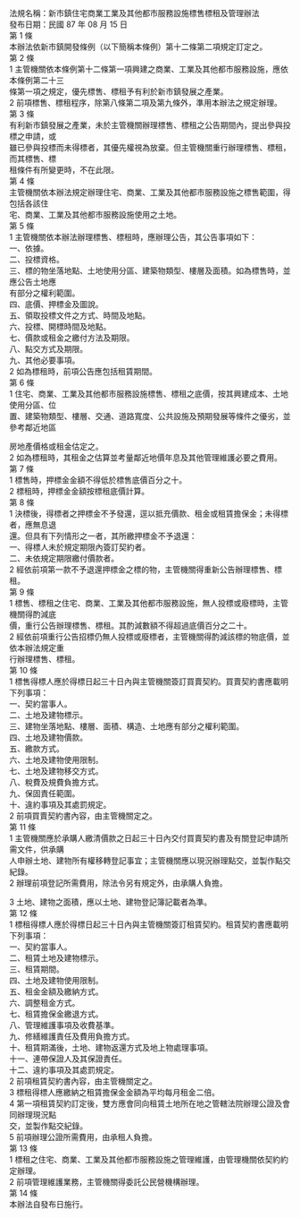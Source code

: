 法規名稱：新市鎮住宅商業工業及其他都市服務設施標售標租及管理辦法  
發布日期：民國 87 年 08 月 15 日  
第 1 條  
本辦法依新市鎮開發條例（以下簡稱本條例）第十二條第二項規定訂定之。  
第 2 條  
1 主管機關依本條例第十二條第一項興建之商業、工業及其他都市服務設施，應依本條例第二十三  
條第一項之規定，優先標售、標租予有利於新市鎮發展之產業。  
2 前項標售、標租程序，除第八條第二項及第九條外，準用本辦法之規定辦理。  
第 3 條  
有利新市鎮發展之產業，未於主管機關辦理標售、標租之公告期間內，提出參與投標之申請，或  
雖已參與投標而未得標者，其優先權視為放棄。但主管機關重行辦理標售、標租，而其標售、標  
租條件有所變更時，不在此限。  
第 4 條  
主管機關依本辦法規定辦理住宅、商業、工業及其他都市服務設施之標售範圍，得包括各該住  
宅、商業、工業及其他都市服務設施使用之土地。  
第 5 條  
1 主管機關依本辦法辦理標售、標租時，應辦理公告，其公告事項如下：  
一、依據。  
二、投標資格。  
三、標的物坐落地點、土地使用分區、建築物類型、樓層及面積。如為標售時，並應公告土地應  
有部分之權利範圍。  
四、底價、押標金及圖說。  
五、領取投標文件之方式、時間及地點。  
六、投標、開標時間及地點。  
七、價款或租金之繳付方法及期限。  
八、點交方式及期限。  
九、其他必要事項。  
2 如為標租時，前項公告應包括租賃期間。  
第 6 條  
1 住宅、商業、工業及其他都市服務設施標售、標租之底價，按其興建成本、土地使用分區、位  
置、建築物類型、樓層、交通、道路寬度、公共設施及預期發展等條件之優劣，並參考鄰近地區  


房地產價格或租金估定之。  
2 如為標租時，其租金之估算並考量鄰近地價年息及其他管理維護必要之費用。  
第 7 條  
1 標售時，押標金金額不得低於標售底價百分之十。  
2 標租時，押標金金額按標租底價計算。  
第 8 條  
1 決標後，得標者之押標金不予發還，逕以抵充價款、租金或租賃擔保金；未得標者，應無息退  
還。但具有下列情形之一者，其所繳押標金不予退還：  
一、得標人未於規定期限內簽訂契約者。  
二、未依規定期限繳付價款者。  
2 經依前項第一款不予退還押標金之標的物，主管機關得重新公告辦理標售、標租。  
第 9 條  
1 標售、標租之住宅、商業、工業及其他都市服務設施，無人投標或廢標時，主管機關得酌減底  
價，重行公告辦理標售、標租。其酌減數額不得超過底價百分之二十。  
2 經依前項重行公告招標仍無人投標或廢標者，主管機關得酌減該標的物底價，並依本辦法規定重  
行辦理標售、標租。  
第 10 條  
1 標售得標人應於得標日起三十日內與主管機關簽訂買賣契約。買賣契約書應載明下列事項：  
一、契約當事人。  
二、土地及建物標示。  
三、建物坐落地點、樓層、面積、構造、土地應有部分之權利範圍。  
四、土地及建物價款。  
五、繳款方式。  
六、土地及建物使用限制。  
七、土地及建物移交方式。  
八、稅費及規費負擔方式。  
九、保固責任範圍。  
十、違約事項及其處罰規定。  
2 前項買賣契約書內容，由主管機關定之。  
第 11 條  
1 主管機關應於承購人繳清價款之日起三十日內交付買賣契約書及有關登記申請所需文件，供承購  
人申辦土地、建物所有權移轉登記事宜；主管機關應以現況辦理點交，並製作點交紀錄。  
2 辦理前項登記所需費用，除法令另有規定外，由承購人負擔。  


3 土地、建物之面積，應以土地、建物登記簿記載者為準。  
第 12 條  
1 標租得標人應於得標日起三十日內與主管機關簽訂租賃契約。租賃契約書應載明下列事項：  
一、契約當事人。  
二、租賃土地及建物標示。  
三、租賃期間。  
四、土地及建物使用限制。  
五、租金金額及繳納方式。  
六、調整租金方式。  
七、租賃擔保金繳退方式。  
八、管理維護事項及收費基準。  
九、修繕維護責任及費用負擔方式。  
十、租賃期滿後，土地、建物返還方式及地上物處理事項。  
十一、連帶保證人及其保證責任。  
十二、違約事項及其處罰規定。  
2 前項租賃契約書內容，由主管機關定之。  
3 標租得標人應繳納之租賃擔保金金額為平均每月租金二倍。  
4 第一項租賃契約訂定後，雙方應會同向租賃土地所在地之管轄法院辦理公證及會同辦理現況點  
交，並製作點交紀錄。  
5 前項辦理公證所需費用，由承租人負擔。  
第 13 條  
1 標租之住宅、商業、工業及其他都市服務設施之管理維護，由管理機關依契約約定辦理。  
2 前項管理維護業務，主管機關得委託公民營機構辦理。  
第 14 條  
本辦法自發布日施行。  


